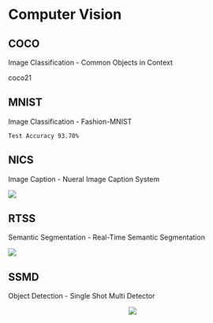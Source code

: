 # Computer Vision

## COCO

Image Classification - Common Objects in Context

coco21

## MNIST

Image Classification - Fashion-MNIST

```
Test Accuracy 93.70%
```

## NICS

Image Caption - Nueral Image Caption System

<img src="NICS/nics300x300_better.png">

## RTSS

Semantic Segmentation - Real-Time Semantic Segmentation

<p aling="center">
  <img src="RTSS/rtss.gif">
</p>

## SSMD

Object Detection - Single Shot Multi Detector

<p align="center">
  <img src="SSMD/ssmd.gif">
</p>
